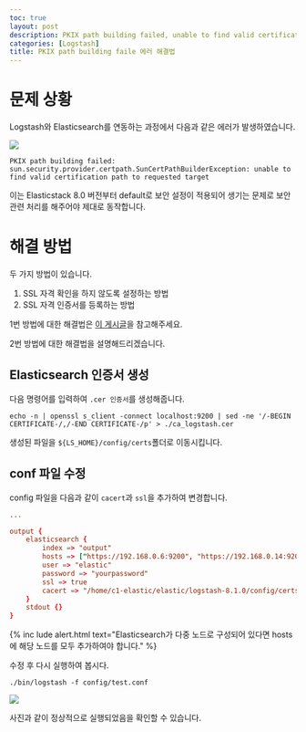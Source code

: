 ```yaml
---
toc: true
layout: post
description: PKIX path building failed, unable to find valid certification path to requested target 에러 해결법.
categories: [Logstash]
title: PKIX path building faile 에러 해결법
---
```


# 문제 상황

Logstash와 Elasticsearch를 연동하는 과정에서 다음과 같은 에러가 발생하였습니다.

![]({{site.baseurl}}/images/2022-05-14-pkix-path-building-failed/error1.png)

`PKIX path building failed: sun.security.provider.certpath.SunCertPathBuilderException: unable to find valid certification path to requested target`

이는 Elasticstack 8.0 버전부터 default로 보안 설정이 적용되어 생기는 문제로 보안 관련 처리를 해주어야 제대로 동작합니다.

# 해결 방법

두 가지 방법이 있습니다.
1. SSL 자격 확인을 하지 않도록 설정하는 방법
2. SSL 자격 인증서를 등록하는 방법

1번 방법에 대한 해결법은 [이 게시글](https://knu-cd2.github.io/blog/logstash/2022/05/14/logstash-to-elasticsearch.html)을 참고해주세요.

2번 방법에 대한 해결법을 설명해드리겠습니다.

## Elasticsearch 인증서 생성

다음 명령어를 입력하여 `.cer 인증서`를 생성해줍니다.

```shell
echo -n | openssl s_client -connect localhost:9200 | sed -ne '/-BEGIN CERTIFICATE-/,/-END CERTIFICATE-/p' > ./ca_logstash.cer
```

생성된 파일을 `${LS_HOME}/config/certs`폴더로 이동시킵니다.

## conf 파일 수정

config 파일을 다음과 같이 `cacert`과 `ssl`을 추가하여 변경합니다.

```conf
...

output {
    elasticsearch {
        index => "output"
        hosts => ["https://192.168.0.6:9200", "https://192.168.0.14:9200", "https://192.168.0.15:9200"]
        user => "elastic"
        password => "yourpassword"
        ssl => true
        cacert => "/home/c1-elastic/elastic/logstash-8.1.0/config/certs/ca_logstash.cer"
    }
    stdout {}
}
```

{% inc  lude alert.html text="Elasticsearch가 다중 노드로 구성되어 있다면 hosts에 해당 노드를 모두 추가하여야 합니다." %}

수정 후 다시 실행하여 봅시다.

```shell
./bin/logstash -f config/test.conf
```

![]({{site.baseurl}}/images/2022-05-14-pkix-path-building-failed/done1.png)

사진과 같이 정상적으로 실행되었음을 확인할 수 있습니다.
